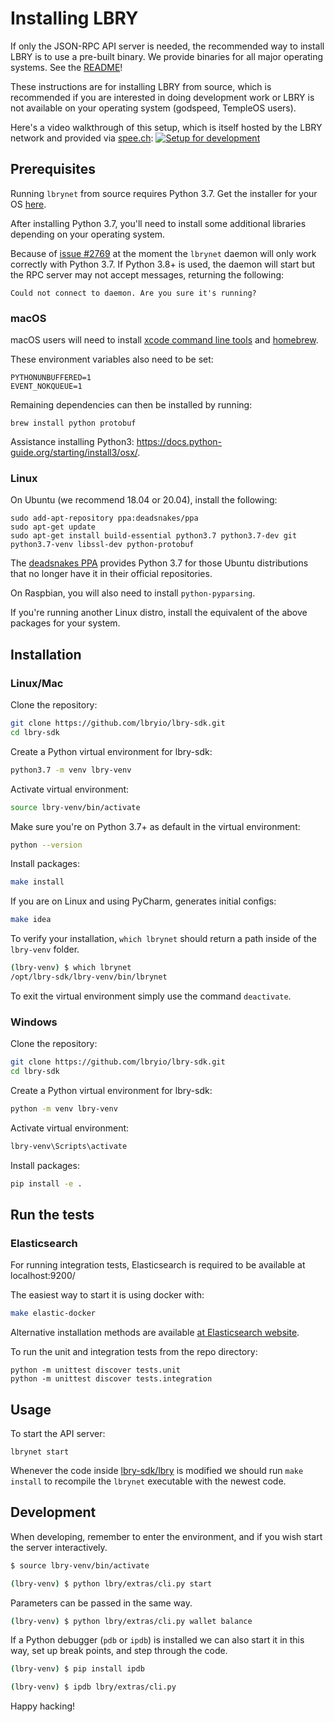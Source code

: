 # Installing LBRY

If only the JSON-RPC API server is needed, the recommended way to install LBRY is to use a pre-built binary. We provide binaries for all major operating systems. See the [README](README.md)!

These instructions are for installing LBRY from source, which is recommended if you are interested in doing development work or LBRY is not available on your operating system (godspeed, TempleOS users).

Here's a video walkthrough of this setup, which is itself hosted by the LBRY network and provided via [spee.ch](https://github.com/lbryio/spee.ch):
[![Setup for development](https://spee.ch/2018-10-04-17-13-54-017046806.png)](https://spee.ch/967f99344308f1e90f0620d91b6c93e4dfb240e0/lbrynet-dev-setup.mp4)

## Prerequisites

Running `lbrynet` from source requires Python 3.7. Get the installer for your OS [here](https://www.python.org/downloads/release/python-370/).

After installing Python 3.7, you'll need to install some additional libraries depending on your operating system.

Because of [issue #2769](https://github.com/lbryio/lbry-sdk/issues/2769)
at the moment the `lbrynet` daemon will only work correctly with Python 3.7.
If Python 3.8+ is used, the daemon will start but the RPC server
may not accept messages, returning the following:
```
Could not connect to daemon. Are you sure it's running?
```

### macOS

macOS users will need to install [xcode command line tools](https://developer.xamarin.com/guides/testcloud/calabash/configuring/osx/install-xcode-command-line-tools/) and [homebrew](http://brew.sh/).

These environment variables also need to be set:
```
PYTHONUNBUFFERED=1
EVENT_NOKQUEUE=1
```

Remaining dependencies can then be installed by running:
```
brew install python protobuf
```

Assistance installing Python3: https://docs.python-guide.org/starting/install3/osx/.

### Linux

On Ubuntu (we recommend 18.04 or 20.04), install the following:
```
sudo add-apt-repository ppa:deadsnakes/ppa
sudo apt-get update
sudo apt-get install build-essential python3.7 python3.7-dev git python3.7-venv libssl-dev python-protobuf
```

The [deadsnakes PPA](https://launchpad.net/~deadsnakes/+archive/ubuntu/ppa) provides Python 3.7
for those Ubuntu distributions that no longer have it in their
official repositories.

On Raspbian, you will also need to install `python-pyparsing`.

If you're running another Linux distro, install the equivalent of the above packages for your system.

## Installation

### Linux/Mac

Clone the repository:
```bash
git clone https://github.com/lbryio/lbry-sdk.git
cd lbry-sdk
```

Create a Python virtual environment for lbry-sdk:
```bash
python3.7 -m venv lbry-venv
```

Activate virtual environment:
```bash
source lbry-venv/bin/activate
```

Make sure you're on Python 3.7+ as default in the virtual environment:
```bash
python --version
```

Install packages:
```bash
make install
```

If you are on Linux and using PyCharm, generates initial configs:
```bash
make idea
```

To verify your installation, `which lbrynet` should return a path inside
of the `lbry-venv` folder.
```bash
(lbry-venv) $ which lbrynet
/opt/lbry-sdk/lbry-venv/bin/lbrynet
```

To exit the virtual environment simply use the command `deactivate`.

### Windows

Clone the repository:
```bash
git clone https://github.com/lbryio/lbry-sdk.git
cd lbry-sdk
```

Create a Python virtual environment for lbry-sdk:
```bash
python -m venv lbry-venv
```

Activate virtual environment:
```bash
lbry-venv\Scripts\activate
```

Install packages:
```bash
pip install -e .
```

## Run the tests
### Elasticsearch

For running integration tests, Elasticsearch is required to be available at localhost:9200/

The easiest way to start it is using docker with:
```bash
make elastic-docker
```

Alternative installation methods are available [at Elasticsearch website](https://www.elastic.co/guide/en/elasticsearch/reference/current/install-elasticsearch.html).

To run the unit and integration tests from the repo directory:
```
python -m unittest discover tests.unit
python -m unittest discover tests.integration
```

## Usage

To start the API server:
```
lbrynet start
```

Whenever the code inside [lbry-sdk/lbry](./lbry)
is modified we should run `make install` to recompile the `lbrynet`
executable with the newest code.

## Development

When developing, remember to enter the environment,
and if you wish start the server interactively.
```bash
$ source lbry-venv/bin/activate

(lbry-venv) $ python lbry/extras/cli.py start
```

Parameters can be passed in the same way.
```bash
(lbry-venv) $ python lbry/extras/cli.py wallet balance
```

If a Python debugger (`pdb` or `ipdb`) is installed we can also start it
in this way, set up break points, and step through the code.
```bash
(lbry-venv) $ pip install ipdb

(lbry-venv) $ ipdb lbry/extras/cli.py
```

Happy hacking!
